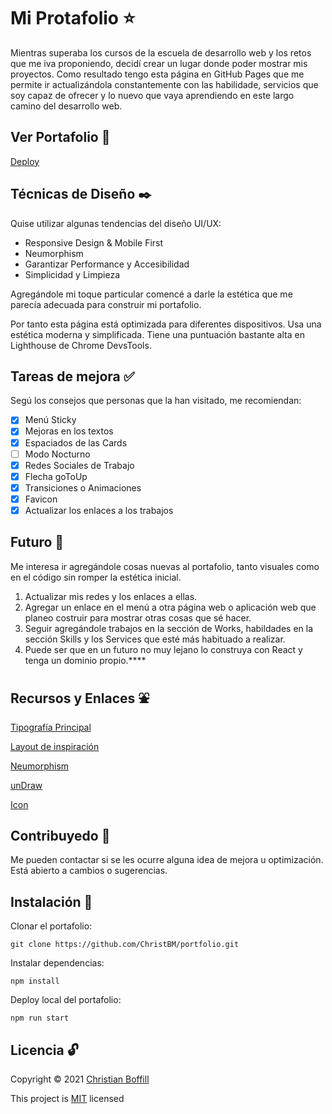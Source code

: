 # Mi Protafolio :star:
Mientras superaba los cursos de la escuela de desarrollo web y los retos que me iva proponiendo, decidí crear un lugar donde poder mostrar mis proyectos. Como resultado tengo esta página en GitHub Pages que me permite ir actualizándola constantemente con las habilidade, servicios que soy capaz de ofrecer y lo nuevo que vaya aprendiendo en este largo camino del desarrollo web.

## Ver Portafolio :rocket:
[Deploy](https://christbm.github.io/portfolio/)
## Técnicas de Diseño :black_nib:
Quise utilizar algunas tendencias del diseño UI/UX:

* Responsive Design & Mobile First
* Neumorphism
* Garantizar Performance y Accesibilidad
* Simplicidad y Limpieza

Agregándole mi toque particular comencé a darle la estética que me parecía adecuada para construir mi portafolio.

Por tanto esta página está optimizada para diferentes dispositivos. Usa una estética moderna y simplificada. Tiene una puntuación bastante alta en Lighthouse de Chrome DevsTools.

## Tareas de mejora :white_check_mark:
Segú los consejos que personas que la han visitado, me recomiendan:

* [x] Menú Sticky
* [x] Mejoras en los textos
* [x] Espaciados de las Cards
* [ ] Modo Nocturno
* [x] Redes Sociales de Trabajo
* [x] Flecha goToUp
* [x] Transiciones o Animaciones
* [x] Favicon
* [x] Actualizar los enlaces a los trabajos

## Futuro :stars:
Me interesa ir agregándole cosas nuevas al portafolio, tanto visuales como en el código sin romper la estética inicial.

1. Actualizar mis redes y los enlaces a ellas.
2. Agregar un enlace en el menú a otra página web o aplicación web que planeo costruir para mostrar otras cosas que sé hacer.
3. Seguir agregándole trabajos en la sección de Works, habildades en la sección Skills y los Services que esté más habituado a realizar.
4. Puede ser que en un futuro no muy lejano lo construya con React y tenga un dominio propio.****
## Recursos y Enlaces :fountain:
[Tipografía Principal](https://fonts.google.com/specimen/KoHo?query=koho "KoHo-SemiBold")

[Layout de inspiración](https://dribbble.com/shots/6181158-Clean-portfolio-template)

[Neumorphism](https://www.behance.net/gallery/92714821/FREE-Neumorphism-UI-kit-for-Figma?tracking_source=search_projects_recommended%7Cneumorphism)

[unDraw](https://undraw.co/illustrations)

[Icon](https://es.pngtree.com/so/vaso')

## Contribuyedo :raising_hand:
Me pueden contactar si se les ocurre alguna idea de mejora u optimización. Está abierto a cambios o sugerencias.

## Instalación :electric_plug:
Clonar el portafolio:
```
git clone https://github.com/ChristBM/portfolio.git
 ```

Instalar dependencias:
```
npm install
```

Deploy local del portafolio:
```
npm run start
```

## Licencia :unlock:

Copyright © 2021 [Christian Boffill](https://github.com/ChristBM)

This project is [MIT](https://choosealicense.com/licenses/mit/) licensed